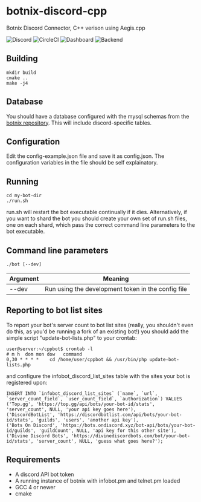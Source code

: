 # botnix-discord-cpp
Botnix Discord Connector, C++ verison using Aegis.cpp

![Discord](https://img.shields.io/discord/537746810471448576?label=discord) ![CircleCI](https://img.shields.io/circleci/build/github/braindigitalis/botnix-discord-cpp/master) ![Dashboard](https://img.shields.io/website?down_color=red&label=dashboard&url=https%3A%2F%2Fsporks.gg) ![Backend](https://img.shields.io/uptimerobot/status/m783839323-076cf6fcf6d447189eef61da?label=backend)
 
## Building

    mkdir build
    cmake ..
    make -j4

## Database

You should have a database configured with the mysql schemas from the [botnix repository](https://github.com/braindigitalis/botnix). This will include discord-specific tables.

## Configuration

Edit the config-example.json file and save it as config.json. The configuration variables in the file should be self explainatory.

## Running

    cd my-bot-dir
    ./run.sh

run.sh will restart the bot executable continually if it dies. Alternatively, if you want to shard the bot you should create your own set of run.sh files, one on each shard, which pass the correct command line parameters to the bot executable.

## Command line parameters

    ./bot [--dev]

| Argument        | Meaning                                                |
| --------------- |------------------------------------------------------- |
| --dev           | Run using the development token in the config file     |


## Reporting to bot list sites

To report your bot's server count to bot list sites (really, you shouldn't even do this, as you'd be running a fork of an existing bot!) you should add the simple script "update-bot-lists.php" to your crontab:

    user@server:~/cppbot$ crontab -l
    # m h  dom mon dow   command
    0,30 * * * *    cd /home/user/cppbot && /usr/bin/php update-bot-lists.php
    
and configure the infobot_discord_list_sites table with the sites your bot is registered upon:

    INSERT INTO `infobot_discord_list_sites` (`name`, `url`, `server_count_field`, `user_count_field`, `authorization`) VALUES
    ('Top.gg', 'https://top.gg/api/bots/your-bot-id/stats', 'server_count', NULL, 'your api key goes here'),
    ('DiscordBotList', 'https://discordbotlist.com/api/bots/your-bot-id/stats', 'guilds', 'users', 'another api key'),
    ('Bots On Discord', 'https://bots.ondiscord.xyz/bot-api/bots/your-bot-id/guilds', 'guildCount', NULL, 'api key for this other site'),
    ('Divine Discord Bots', 'https://divinediscordbots.com/bot/your-bot-id/stats', 'server_count', NULL, 'guess what goes here?');

## Requirements

* A discord API bot token
* A running instance of botnix with infobot.pm and telnet.pm loaded
* GCC 4 or newer
* cmake
